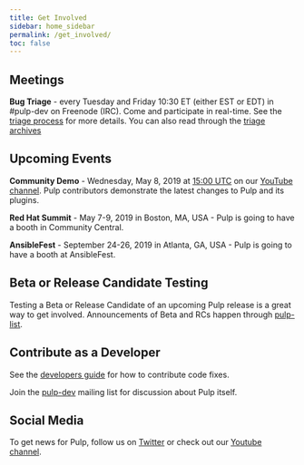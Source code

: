 ```yaml
---
title: Get Involved
sidebar: home_sidebar
permalink: /get_involved/
toc: false
---
```


## Meetings

**Bug Triage** - every Tuesday and Friday 10:30 ET (either EST or EDT) in #pulp-dev on Freenode (IRC). Come and
participate in real-time. See the [triage process](http://docs.pulpproject.org/dev-guide/contributing/bugs.html#triage-process) for
more details. You can also read through the [triage archives](https://pulpadmin.fedorapeople.org/triage/pulp-dev/?C=N;O=D)

## Upcoming Events

**Community Demo** - Wednesday, May 8, 2019 at [15:00 UTC](https://www.worldtimebuddy.com/?qm=1&lid=100,4487042,3078610&h=100&date=2019-4-10&sln=15-16)
on our [YouTube channel](https://www.youtube.com/PulpProject). Pulp contributors demonstrate
the latest changes to Pulp and its plugins. 

**Red Hat Summit** - May 7-9, 2019 in Boston, MA, USA - Pulp is going to have a booth in Community Central.

**AnsibleFest** - September 24-26, 2019 in Atlanta, GA, USA - Pulp is going to have a booth at AnsibleFest. 

## Beta or Release Candidate Testing

Testing a Beta or Release Candidate of an upcoming Pulp release is a great way to get involved.
Announcements of Beta and RCs happen through
[pulp-list](https://www.redhat.com/mailman/listinfo/pulp-list).

## Contribute as a Developer

See the [developers guide](http://docs.pulpproject.org/dev-guide/contributing/index.html) for how
to contribute code fixes.

Join the [pulp-dev](https://www.redhat.com/mailman/listinfo/pulp-dev) mailing list for discussion about
Pulp itself.

## Social Media

To get news for Pulp, follow us on [Twitter](https://twitter.com/pulpproj) or check out our [Youtube
channel](https://www.youtube.com/PulpProject).
